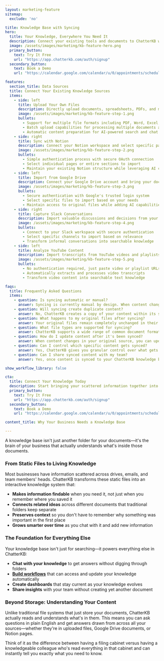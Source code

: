 ```yaml
---
layout: marketing-feature
sitemap:
  exclude: 'no'

title: Knowledge Base with Syncing
hero:
  title: Your Knowledge, Everywhere You Need It
  description: Connect your existing tools and documents to ChatterKB without disrupting your workflow. No more scattered information or duplicate content management.
  image: /assets/images/marketing/kb-feature-hero.png
  primary_button:
    text: Try It Free
    url: "https://app.chatterkb.com/auth/signup"
  secondary_button:
    text: Book a Demo
    url: "https://calendar.google.com/calendar/u/0/appointments/schedules/AcZssZ0oYQ10osj27ugUfwOrSoV893uJ-kWPhIKNBhII5bTlwc3j6HdkEunH29TciGeOttFjfxqEn92O"

features:
  section_title: Data Sources
  title: Connect Your Existing Knowledge Sources
  items:
    - side: left
      title: Upload Your Own Files
      description: Directly upload documents, spreadsheets, PDFs, and more to your knowledge base with our simple drag-and-drop interface.
      image: /assets/images/marketing/kb-feature-step-1.png
      bullets:
        - Support for multiple file formats including PDF, Word, Excel, PowerPoint, and text files
        - Batch upload capabilities for processing multiple documents at once
        - Automatic content preparation for AI-powered search and chat
    - side: right
      title: Sync with Notion
      description: Connect your Notion workspace and select specific pages to import into ChatterKB, maintaining your existing knowledge structure.
      image: /assets/images/marketing/kb-feature-step-2.png
      bullets:
        - Simple authentication process with secure OAuth connection
        - Select individual pages or entire sections to import
        - Maintain your existing Notion structure while leveraging AI capabilities
    - side: left
      title: Import from Google Drive
      description: Connect your Google Drive account and bring your documents, spreadsheets, and presentations into your knowledge base.
      image: /assets/images/marketing/kb-feature-step-3.png
      bullets:
        - Secure authentication with Google's trusted login system
        - Select specific files to import based on your needs
        - Maintain access to original files while adding AI capabilities
    - side: right
      title: Capture Slack Conversations
      description: Import valuable discussions and decisions from your Slack channels directly into your knowledge base.
      image: /assets/images/marketing/kb-feature-step-4.png
      bullets:
        - Connect to your Slack workspace with secure authentication
        - Select specific channels to import based on relevance
        - Transform informal conversations into searchable knowledge
    - side: left
      title: Analyze YouTube Content
      description: Import transcripts from YouTube videos and playlists to make video content searchable and actionable.
      image: /assets/images/marketing/kb-feature-step-5.png
      bullets:
        - No authentication required, just paste video or playlist URLs
        - Automatically extracts and processes video transcripts
        - Transform video content into searchable text knowledge

faqs:
  title: Frequently Asked Questions
  items:
    - question: Is syncing automatic or manual?
      answer: Syncing is currently manual by design. When content changes in your original sources (Notion, Google Drive, Slack), you'll need to initiate a sync to update the content in ChatterKB. This gives you full control over when updates occur.
    - question: Will syncing create duplicate content?
      answer: No, ChatterKB creates a copy of your content within its system rather than maintaining live connections to your original sources. This approach allows the system to process your content for AI-enhanced access while preserving your original workflow in tools like Notion and Google Drive.
    - question: What happens to my original files after syncing?
      answer: Your original files remain completely unchanged in their source locations (Notion, Google Drive, Slack). ChatterKB creates copies of this content within its system for processing and AI-enhanced access, but never modifies your original files.
    - question: What file types are supported for syncing?
      answer: ChatterKB supports a wide range of common document formats including Markdown, PDF, Word documents, Excel spreadsheets, PowerPoint presentations, text files, and more. For Notion specifically, it imports the content structure including headers, lists, tables, and embedded content.
    - question: How do I update content after it's been synced?
      answer: When content changes in your original source, you can update it in ChatterKB by initiating a new sync. You can choose to sync individual files/pages or refresh all content from a particular source.
    - question: Can I control which specific content gets synced?
      answer: Yes, ChatterKB gives you granular control over what gets imported. For Notion, you can select specific pages. For Google Drive, you can choose individual files. For Slack, you can select specific channels. This selective approach ensures you only import relevant content into your knowledge base.
    - question: Can I share synced content with my team?
      answer: Yes, once content is synced to your ChatterKB knowledge base, it becomes available to all team members with access to that knowledge base, regardless of whether they have access to the original source. This makes ChatterKB an excellent way to centralize knowledge across different tools and platforms.

show_workflow_library: false

cta:
  title: Connect Your Knowledge Today
  description: Start bringing your scattered information together into one intelligent system.
  primary_button:
    text: Try It Free
    url: "https://app.chatterkb.com/auth/signup"
  secondary_button:
    text: Book a Demo
    url: "https://calendar.google.com/calendar/u/0/appointments/schedules/AcZssZ0oYQ10os0gxZrUbzNEIvQZUJqLWVeGM"

content_title: Why Your Business Needs a Knowledge Base

---
```


A knowledge base isn't just another folder for your documents—it's the brain of your business that actually understands what's inside those documents.

### From Static Files to Living Knowledge

Most businesses have information scattered across drives, emails, and team members' heads. ChatterKB transforms these static files into an interactive knowledge system that:

- **Makes information findable** when you need it, not just when you remember where you saved it
- **Connects related ideas** across different documents that traditional folders keep separate
- **Preserves context** so you don't have to remember why something was important in the first place
- **Grows smarter over time** as you chat with it and add new information

### The Foundation for Everything Else

Your knowledge base isn't just for searching—it powers everything else in ChatterKB:

- **Chat with your knowledge** to get answers without digging through folders
- **[Build workflows](/features/workflows)** that can access and update your knowledge automatically
- **Create dashboards** that stay current as your knowledge evolves
- **Share insights** with your team without creating yet another document

### Beyond Storage: Understanding Your Content

Unlike traditional file systems that just store your documents, ChatterKB actually reads and understands what's in them. This means you can ask questions in plain English and get answers drawn from across all your sources—whether they're in uploaded files, Google Drive documents, or Notion pages.

Think of it as the difference between having a filing cabinet versus having a knowledgeable colleague who's read everything in that cabinet and can instantly tell you exactly what you need to know.